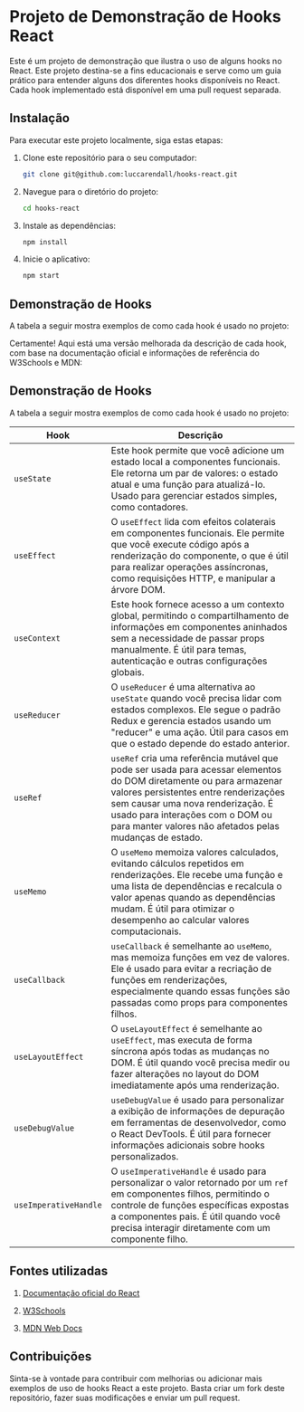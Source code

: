 

# Projeto de Demonstração de Hooks React

Este é um projeto de demonstração que ilustra o uso de alguns hooks no React. Este projeto destina-se a fins educacionais e serve como um guia prático para entender alguns dos diferentes hooks disponíveis no React. Cada hook implementado está disponível em uma pull request separada.

## Instalação

Para executar este projeto localmente, siga estas etapas:

1. Clone este repositório para o seu computador:

   ```bash
   git clone git@github.com:luccarendall/hooks-react.git
   ```

2. Navegue para o diretório do projeto:

   ```bash
   cd hooks-react
   ```

3. Instale as dependências:

   ```bash
   npm install
   ```

4. Inicie o aplicativo:

   ```bash
   npm start
   ```

## Demonstração de Hooks

A tabela a seguir mostra exemplos de como cada hook é usado no projeto:

Certamente! Aqui está uma versão melhorada da descrição de cada hook, com base na documentação oficial e informações de referência do W3Schools e MDN:

## Demonstração de Hooks

A tabela a seguir mostra exemplos de como cada hook é usado no projeto:

| Hook                 | Descrição                                                                     |
|----------------------|-------------------------------------------------------------------------------|
| `useState`           | Este hook permite que você adicione um estado local a componentes funcionais. Ele retorna um par de valores: o estado atual e uma função para atualizá-lo. Usado para gerenciar estados simples, como contadores. |
| `useEffect`          | O `useEffect` lida com efeitos colaterais em componentes funcionais. Ele permite que você execute código após a renderização do componente, o que é útil para realizar operações assíncronas, como requisições HTTP, e manipular a árvore DOM. |
| `useContext`         | Este hook fornece acesso a um contexto global, permitindo o compartilhamento de informações em componentes aninhados sem a necessidade de passar props manualmente. É útil para temas, autenticação e outras configurações globais. |
| `useReducer`         | O `useReducer` é uma alternativa ao `useState` quando você precisa lidar com estados complexos. Ele segue o padrão Redux e gerencia estados usando um "reducer" e uma ação. Útil para casos em que o estado depende do estado anterior. |
| `useRef`             | `useRef` cria uma referência mutável que pode ser usada para acessar elementos do DOM diretamente ou para armazenar valores persistentes entre renderizações sem causar uma nova renderização. É usado para interações com o DOM ou para manter valores não afetados pelas mudanças de estado. |
| `useMemo`            | O `useMemo` memoiza valores calculados, evitando cálculos repetidos em renderizações. Ele recebe uma função e uma lista de dependências e recalcula o valor apenas quando as dependências mudam. É útil para otimizar o desempenho ao calcular valores computacionais. |
| `useCallback`        | `useCallback` é semelhante ao `useMemo`, mas memoiza funções em vez de valores. Ele é usado para evitar a recriação de funções em renderizações, especialmente quando essas funções são passadas como props para componentes filhos. |
| `useLayoutEffect`    | O `useLayoutEffect` é semelhante ao `useEffect`, mas executa de forma síncrona após todas as mudanças no DOM. É útil quando você precisa medir ou fazer alterações no layout do DOM imediatamente após uma renderização. |
| `useDebugValue`      | `useDebugValue` é usado para personalizar a exibição de informações de depuração em ferramentas de desenvolvedor, como o React DevTools. É útil para fornecer informações adicionais sobre hooks personalizados. |
| `useImperativeHandle`| O `useImperativeHandle` é usado para personalizar o valor retornado por um `ref` em componentes filhos, permitindo o controle de funções específicas expostas a componentes pais. É útil quando você precisa interagir diretamente com um componente filho. |

## Fontes utilizadas

1. [Documentação oficial do React](https://legacy.reactjs.org/docs/getting-started.html)

2. [W3Schools](https://www.w3schools.com/react/react_hooks.asp)

3. [MDN Web Docs](https://developer.mozilla.org/en-US/docs/Learn/Tools_and_testing/Client-side_JavaScript_frameworks/React_interactivity_events_state)


## Contribuições

Sinta-se à vontade para contribuir com melhorias ou adicionar mais exemplos de uso de hooks React a este projeto. Basta criar um fork deste repositório, fazer suas modificações e enviar um pull request.
